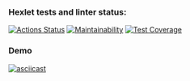 ### Hexlet tests and linter status:
[![Actions Status](https://github.com/gonpaul/frontend-project-46/actions/workflows/hexlet-check.yml/badge.svg)](https://github.com/gonpaul/frontend-project-46/actions)
[![Maintainability](https://api.codeclimate.com/v1/badges/a7819449ac17a560beed/maintainability)](https://codeclimate.com/github/gonpaul/frontend-project-46/maintainability)
[![Test Coverage](https://api.codeclimate.com/v1/badges/a7819449ac17a560beed/test_coverage)](https://codeclimate.com/github/gonpaul/frontend-project-46/test_coverage)

### Demo

[![asciicast](https://asciinema.org/a/ZIN79e7uKOTwdpOAEjQz2UE8C.svg)](https://asciinema.org/a/ZIN79e7uKOTwdpOAEjQz2UE8C)
